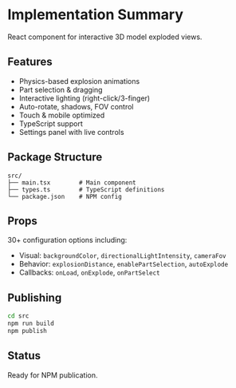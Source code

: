 # Implementation Summary

React component for interactive 3D model exploded views.

## Features

- Physics-based explosion animations
- Part selection & dragging
- Interactive lighting (right-click/3-finger)
- Auto-rotate, shadows, FOV control
- Touch & mobile optimized
- TypeScript support
- Settings panel with live controls

## Package Structure

```
src/
├── main.tsx        # Main component
├── types.ts        # TypeScript definitions
└── package.json    # NPM config
```

## Props

30+ configuration options including:
- Visual: `backgroundColor`, `directionalLightIntensity`, `cameraFov`
- Behavior: `explosionDistance`, `enablePartSelection`, `autoExplode`
- Callbacks: `onLoad`, `onExplode`, `onPartSelect`

## Publishing

```bash
cd src
npm run build
npm publish
```

## Status

Ready for NPM publication.
